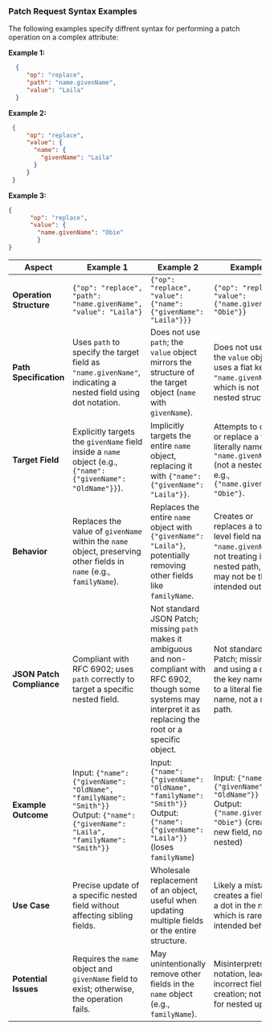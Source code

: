 ### Patch Request Syntax Examples

The following examples specify diffrent syntax for performing a patch operation on a complex attribute:

**Example 1:**
 ```json
   {
      "op": "replace",
      "path": "name.givenName",
      "value": "Laila"
   }
 ```
**Example 2:**
 ```json
  {
      "op": "replace",
      "value": {
        "name": {
          "givenName": "Laila"
        }
      }
  }
 ```
**Example 3:**
```json
{
      "op": "replace",
      "value": {
        "name.givenName": "Obie"
        }
}
```
| Aspect                 | Example 1                                                                 | Example 2                                                                 | Example 3                                                                 |
|------------------------|---------------------------------------------------------------------------|---------------------------------------------------------------------------|---------------------------------------------------------------------------|
| **Operation Structure** | `{"op": "replace", "path": "name.givenName", "value": "Laila"}`           | `{"op": "replace", "value": {"name": {"givenName": "Laila"}}}`            | `{"op": "replace", "value": {"name.givenName": "Obie"}}`                  |
| **Path Specification** | Uses `path` to specify the target field as `"name.givenName"`, indicating a nested field using dot notation. | Does not use `path`; the `value` object mirrors the structure of the target object (`name` with `givenName`). | Does not use `path`; the `value` object uses a flat key `"name.givenName"`, which is not a nested structure. |
| **Target Field**       | Explicitly targets the `givenName` field inside a `name` object (e.g., `{"name": {"givenName": "OldName"}}`). | Implicitly targets the entire `name` object, replacing it with `{"name": {"givenName": "Laila"}}`. | Attempts to create or replace a field literally named `"name.givenName"` (not a nested field), e.g., `{"name.givenName": "Obie"}`. |
| **Behavior**           | Replaces the value of `givenName` within the `name` object, preserving other fields in `name` (e.g., `familyName`). | Replaces the entire `name` object with `{"givenName": "Laila"}`, potentially removing other fields like `familyName`. | Creates or replaces a top-level field named `"name.givenName"`, not treating it as a nested path, which may not be the intended outcome. |
| **JSON Patch Compliance** | Compliant with RFC 6902; uses `path` correctly to target a specific nested field. | Not standard JSON Patch; missing `path` makes it ambiguous and non-compliant with RFC 6902, though some systems may interpret it as replacing the root or a specific object. | Not standard JSON Patch; missing `path` and using a dot in the key name leads to a literal field name, not a nested path. |
| **Example Outcome**    | Input: `{"name": {"givenName": "OldName", "familyName": "Smith"}}`<br>Output: `{"name": {"givenName": "Laila", "familyName": "Smith"}}` | Input: `{"name": {"givenName": "OldName", "familyName": "Smith"}}`<br>Output: `{"name": {"givenName": "Laila"}}` (loses `familyName`) | Input: `{"name": {"givenName": "OldName"}}`<br>Output: `{"name.givenName": "Obie"}` (creates a new field, not nested) |
| **Use Case**           | Precise update of a specific nested field without affecting sibling fields. | Wholesale replacement of an object, useful when updating multiple fields or the entire structure. | Likely a mistake; creates a field with a dot in the name, which is rarely the intended behavior. |
| **Potential Issues**   | Requires the `name` object and `givenName` field to exist; otherwise, the operation fails. | May unintentionally remove other fields in the `name` object (e.g., `familyName`). | Misinterprets dot notation, leading to incorrect field creation; not useful for nested updates. |
